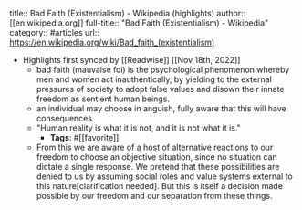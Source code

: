 title:: Bad Faith (Existentialism) - Wikipedia (highlights)
author:: [[en.wikipedia.org]]
full-title:: "Bad Faith (Existentialism) - Wikipedia"
category:: #articles
url:: https://en.wikipedia.org/wiki/Bad_faith_(existentialism)

- Highlights first synced by [[Readwise]] [[Nov 18th, 2022]]
	- bad faith (mauvaise foi) is the psychological phenomenon whereby men and women act inauthentically, by yielding to the external pressures of society to adopt false values and disown their innate freedom as sentient human beings.
	- an individual may choose in anguish, fully aware that  this will have consequences
	- "Human reality is what it is not, and it is not what it is."
		- **Tags**: #[[favorite]]
	- From this we are aware of a host of alternative reactions to our freedom to choose an objective situation, since no situation can dictate a single response. We pretend that these possibilities are denied to us by assuming social roles and value systems external to this nature[clarification needed]. But this is itself a decision made possible by our freedom and our separation from these things.